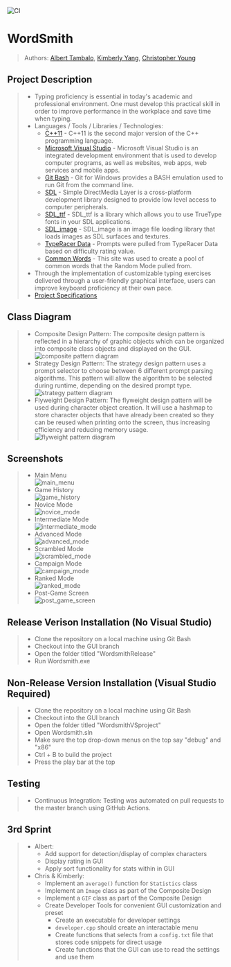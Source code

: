 ![CI](https://github.com/cs100/final-project-2ndstorystudio/workflows/CI/badge.svg)
# WordSmith
 > Authors: [Albert Tambalo](https://github.com/alberttambalo), [Kimberly Yang](https://github.com/kimberlytyang), [Christopher Young](https://github.com/ChrisYoung1048)

## Project Description
 > * Typing proficiency is essential in today's academic and professional environment. One must develop this practical skill in order to improve performance in the workplace and save time when typing.
 > * Languages / Tools / Libraries / Technologies:
 >   * [C++11](https://en.cppreference.com/w/cpp/11) - C++11 is the second major version of the C++ programming language.
 >   * [Microsoft Visual Studio](https://visualstudio.microsoft.com/) - Microsoft Visual Studio is an integrated development environment that is used to develop computer programs, as well as websites, web apps, web services and mobile apps.
 >   * [Git Bash](https://gitforwindows.org/) - Git for Windows provides a BASH emulation used to run Git from the command line.
 >   * [SDL](https://www.libsdl.org/) - Simple DirectMedia Layer is a cross-platform development library designed to provide low level access to computer peripherals.
 >   * [SDL_ttf](https://www.libsdl.org/projects/SDL_ttf/) - SDL_ttf is a library which allows you to use TrueType fonts in your SDL applications.
 >   * [SDL_image](https://www.libsdl.org/projects/SDL_image/) - SDL_image is an image file loading library that loads images as SDL surfaces and textures.
 >   * [TypeRacer Data](http://typeracerdata.com/texts) - Prompts were pulled from TypeRacer Data based on difficulty rating value.
 >   * [Common Words](https://englishyourway.com.br/vocabulary-the-300-most-commonly-used-english-words/) - This site was used to create a pool of common words that the Random Mode pulled from.
 > * Through the implementation of customizable typing exercises delivered through a user-friendly graphical interface, users can improve keyboard proficiency at their own pace.
 > * [Project Specifications](https://docs.google.com/document/d/1ejA8TL6ZKhy_L3s7JrmXWeAPj9ibm9LW2zqrtt7pb3Q/edit?usp=sharing)

## Class Diagram
 > * Composite Design Pattern: The composite design pattern is reflected in a hierarchy of graphic objects which can be organized into composite class objects and displayed on the GUI.<br/>
 ![composite pattern diagram](res/composite.png)
 > * Strategy Design Pattern: The strategy design pattern uses a prompt selector to choose between 6 different prompt parsing algorithms. This pattern will allow the algorithm to be selected during runtime, depending on the desired prompt type.<br/>
 ![strategy pattern diagram](res/strategy.png)
 > * Flyweight Design Pattern: The flyweight design pattern will be used during character object creation. It will use a hashmap to store character objects that have already been created so they can be reused when printing onto the screen, thus increasing efficiency and reducing memory usage.<br/>
 ![flyweight pattern diagram](res/flyweight.png)
 
 ## Screenshots
 > * Main Menu<br/>
 ![main_menu](res/menu.png)
  > * Game History<br/>
 ![game_history](res/history.png)
  > * Novice Mode<br/>
 ![novice_mode](res/novice.png)
  > * Intermediate Mode<br/>
 ![intermediate_mode](res/intermediate.png)
  > * Advanced Mode<br/>
 ![advanced_mode](res/advanced.png)
  > * Scrambled Mode<br/>
 ![scrambled_mode](res/scrambled.png)
  > * Campaign Mode<br/>
 ![campaign_mode](res/campaign.png)
  > * Ranked Mode<br/>
 ![ranked_mode](res/ranked.png)
  > * Post-Game Screen<br/>
 ![post_game_screen](res/past.png)
 
 ## Release Verison Installation (No Visual Studio)
 > * Clone the repository on a local machine using Git Bash
 > * Checkout into the GUI branch
 > * Open the folder titled "WordsmithRelease"
 > * Run Wordsmith.exe
 
 ## Non-Release Version Installation (Visual Studio Required)
 > * Clone the repository on a local machine using Git Bash
 > * Checkout into the GUI branch
 > * Open the folder titled "WordsmithVSproject"
 > * Open Wordsmith.sln
 > * Make sure the top drop-down menus on the top say "debug" and "x86"
 > * Ctrl + B to build the project
 > * Press the play bar at the top
 
 ## Testing
 > * Continuous Integration: Testing was automated on pull requests to the master branch using GitHub Actions.
 
 ## 3rd Sprint
 > * Albert:
 >   * Add support for detection/display of complex characters
 >   * Display rating in GUI
 >   * Apply sort functionality for stats within in GUI
 > * Chris & Kimberly:
 >   * Implement an `average()` function for `Statistics` class
 >   * Implement an `Image` class as part of the Composite Design
 >   * Implement a `GIF` class as part of the Composite Design
 >   * Create Developer Tools for convenient GUI customization and preset
 >      * Create an executable for developer settings
 >      * `developer.cpp` should create an interactable menu
 >      * Create functions that selects from a `config.txt` file that stores code snippets for direct usage
 >      * Create functions that the GUI can use to read the settings and use them
 
